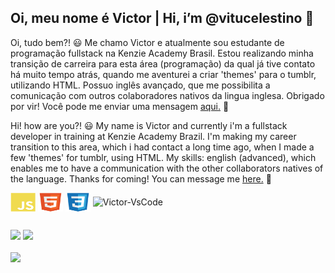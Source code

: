 <h2>Oi, meu nome é Victor | Hi, i’m @vitucelestino 👋</h2>

Oi, tudo bem?! 😃
Me chamo Victor e atualmente sou estudante de programação fullstack na Kenzie Academy Brasil. Estou realizando minha transição de carreira para esta área (programação) da qual já tive contato há muito tempo atrás, quando me aventurei a criar 'themes' para o tumblr, utilizando HTML. Possuo inglês avançado, que me possibilita a comunicação com outros colaboradores nativos da lingua inglesa. Obrigado por vir! Você pode me enviar uma mensagem <a href="https://api.whatsapp.com/send?phone=5592981719608">aqui.</a> 💌

Hi! how are you?! 😃
My name is Victor and currently i'm a fullstack developer in training at Kenzie Academy Brazil. I'm making my career transition to this area, which i had contact a long time ago, when I made a few 'themes' for tumblr, using HTML. My skills: english (advanced), which enables me to have a communication with the other collaborators natives of the language. Thanks for coming! You can message me <a href="https://api.whatsapp.com/send?phone=5592981719608">here.</a> 💌

<div style="display: inline_block">
  <img align="center" alt="Victor-Js" height="30" width="40" src="https://raw.githubusercontent.com/devicons/devicon/master/icons/javascript/javascript-plain.svg">
  <img align="center" alt="Victor-HTML" height="30" width="40" src="https://raw.githubusercontent.com/devicons/devicon/master/icons/html5/html5-original.svg">
  <img align="center" alt="Victor-CSS" height="30" width="40" src="https://raw.githubusercontent.com/devicons/devicon/master/icons/css3/css3-original.svg">
  <img align="center" alt="Victor-VsCode " height="30" width="40"src="https://cdn.jsdelivr.net/gh/devicons/devicon/icons/vscode/vscode-original.svg"/>
</div>
  
  ##
 
<div> 
  <a href = "mailto:victorcelestino13@gmail.com"><img src="https://img.shields.io/badge/-Gmail-%23333?style=for-the-badge&logo=gmail&logoColor=white" target="_blank"></a>
  <a href="https://www.linkedin.com/in/victorcelestino" target="_blank"><img src="https://img.shields.io/badge/-LinkedIn-%230077B5?style=for-the-badge&logo=linkedin&logoColor=white" target="_blank"></a> 
  
</div>

<br>

<div>
  <a href="https://github.com/vitucelestino">
    <img src="https://github-readme-stats.vercel.app/api/top-langs/?username=vitucelestino&layout=compact&langs_count=16&theme=dracula"/><br>
</div>
